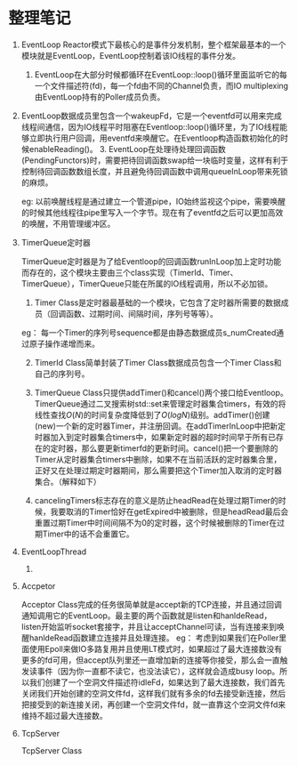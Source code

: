 # 整理笔记

1.  EventLoop
	Reactor模式下最核心的是事件分发机制，整个框架最基本的一个模块就是EventLoop，EventLoop控制着该IO线程的事件分发。

	1. EventLoop在大部分时候都循环在EventLoop::loop()循环里面监听它的每一个文件描述符(fd)，每一个fd由不同的Channel负责，而IO multiplexing由EventLoop持有的Poller成员负责。
2. EventLoop数据成员里包含一个wakeupFd，它是一个eventfd可以用来完成线程间通信，因为IO线程平时阻塞在Eventloop::loop()循环里，为了IO线程能够立即执行用户回调，用eventfd来唤醒它。在Eventloop构造函数初始化的时候enableReading()。
	3. EventLoop在处理待处理回调函数(PendingFunctors)时，需要把待回调函数swap给一块临时变量，这样有利于控制待回调函数数组长度，并且避免待回调函数中调用queueInLoop带来死锁的麻烦。
	
	eg: 以前唤醒线程是通过建立一个管道pipe，IO始终监视这个pipe，需要唤醒的时候其他线程往pipe里写入一个字节。现在有了eventfd之后可以更加高效的唤醒，不用管理缓冲区。

2.  TimerQueue定时器

	TimerQueue定时器是为了给Eventloop的回调函数runInLoop加上定时功能而存在的，这个模块主要由三个class实现（TimerId、Timer、TimerQueue），TimerQueue只能在所属的IO线程调用，所以不必加锁。
	
	1. Timer Class是定时器最基础的一个模块，它包含了定时器所需要的数据成员（回调函数、过期时间、间隔时间，序列号等等）。
	
	eg： 每一个Timer的序列号sequence都是由静态数据成员s_numCreated通过原子操作递增而来。
	
	2. TimerId Class简单封装了Timer Class数据成员包含一个Timer Class和自己的序列号。

	3. TimerQueue Class只提供addTimer()和cancel()两个接口给Eventloop。TimerQueue通过二叉搜索树std::set来管理定时器集合timers，有效的将线性查找$O(N)$的时间复杂度降低到了$O(logN)$级别。addTimer()创建(new)一个新的定时器Timer，并注册回调。在addTimerInLoop中把新定时器加入到定时器集合timers中，如果新定时器的超时时间早于所有已存在的定时器，那么要更新timerfd的更新时间。cancel()把一个要删除的Timer从定时器集合timers中删除，如果不在当前活跃的定时器集合里，正好又在处理过期定时器期间，那么需要把这个Timer加入取消的定时器集合。（解释如下）
	4. cancelingTimers标志存在的意义是防止headRead在处理过期Timer的时候，我要取消的Timer恰好在getExpired中被删除，但是headRead最后会重置过期Timer中时间间隔不为0的定时器，这个时候被删除的Timer在过期Timer中的话不会重置它。

3.  EventLoopThread

    1.   

4.  Accpetor

    Acceptor Class完成的任务很简单就是accept新的TCP连接，并且通过回调通知调用它的EventLoop。最主要的两个函数就是listen和hanldeRead，listen开始监听socket套接字，并且让acceptChannel可读，当有连接来到唤醒hanldeRead函数建立连接并且处理连接。
    eg： 考虑到如果我们在Poller里面使用Epoll来做IO多路复用并且使用LT模式时，如果超过了最大连接数没有更多的fd可用，但accept队列里还一直增加新的连接等你接受，那么会一直触发读事件（因为你一直都不读它，也没法读它），这样就会造成busy loop。所以我们创建了一个空洞文件描述符idleFd，如果达到了最大连接数，我们首先关闭我们开始创建的空洞文件fd，这样我们就有多余的fd去接受新连接，然后把接受到的新连接关闭，再创建一个空洞文件fd，就一直靠这个空洞文件fd来维持不超过最大连接数。

5. TcpServer

	TcpServer Class
	

   